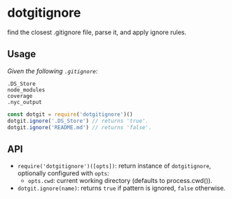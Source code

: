 # dotgitignore

find the closest .gitignore file, parse it, and apply ignore rules.

## Usage

_Given the following `.gitignore`:_

```
.DS_Store
node_modules
coverage
.nyc_output
```

```js
const dotgit = require('dotgitignore')()
dotgit.ignore('.DS_Store') // returns 'true'.
dotgit.ignore('README.md') // returns 'false'.
```

## API

* `require('dotgitignore')([opts])`: return instance of `dotgitignore`, optionally
  configured with `opts`:
  * `opts.cwd`: current working directory (defaults to process.cwd()).
* `dotgit.ignore(name)`: returns `true` if pattern is ignored, `false` otherwise.